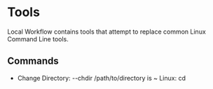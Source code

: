 # Tools

Local Workflow contains tools that attempt to replace common Linux Command Line tools.

## Commands

- Change Directory: --chdir /path/to/directory is ~ Linux: cd
